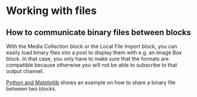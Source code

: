 # Working with files

## How to communicate binary files between blocks

With the Media Collection block or the Local File Import block, you can easily
load binary files into a post to display them with e.g. an Image Box block.
In that case, you only have to make sure that the formats are compatible because otherwise
you will not be able to subscribe to that output channel.

[Python and Matplotlib](https://inseri.swiss/2023/06/python-and-matplotlib/) shows an example on how to share a binary file between two blocks.

